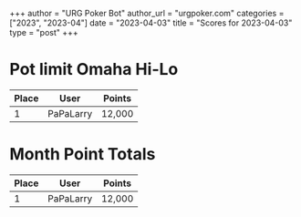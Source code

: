 +++
author = "URG Poker Bot"
author_url = "urgpoker.com"
categories = ["2023", "2023-04"]
date = "2023-04-03"
title = "Scores for 2023-04-03"
type = "post"
+++
# Pot limit Omaha Hi-Lo

| Place | User | Points |
|-------|------|--------|
| 1 | PaPaLarry | 12,000 |

# Month Point Totals

| Place | User | Points |
|-------|------|--------|
| 1 | PaPaLarry | 12,000 |
